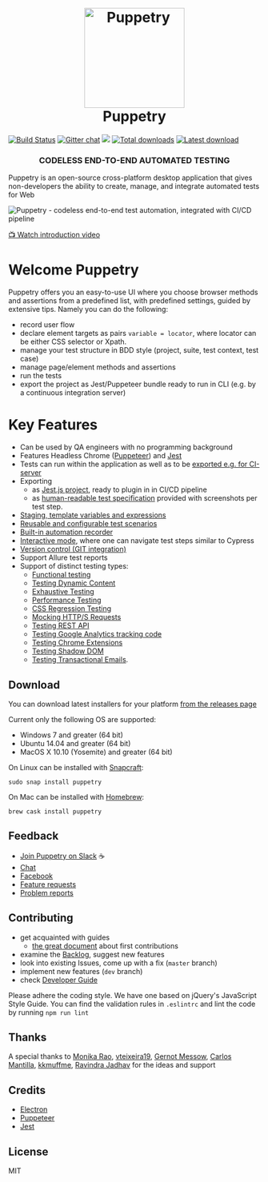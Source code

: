 <h1 align="center">
	<br>
	<img src="https://github.com/dsheiko/puppetry/raw/master/app/assets/puppetry.png" alt="Puppetry" width="200" />
	<br>
	Puppetry
	<br>
</h1>

[![Build Status](https://travis-ci.org/dsheiko/puppetry.png)](https://travis-ci.org/dsheiko/puppetry)
[![Gitter chat](https://badges.gitter.im/dsheiko/gitter.png)](https://gitter.im/dsheiko/puppetry)
[<img src="https://img.shields.io/badge/slack-puppetry.app-yellow.svg?logo=slack">](https://puppetry-app.slack.com)
[![Total downloads](https://img.shields.io/github/downloads/dsheiko/puppetry/total.svg)](https://github.com/dsheiko/puppetry/releases)
[![Latest download](https://img.shields.io/github/downloads/dsheiko/puppetry/v3.1.0/total.svg)](https://github.com/dsheiko/puppetry/releases/latest)

<h3 align="center">CODELESS END-TO-END AUTOMATED TESTING</h3>

Puppetry is an open-source cross-platform desktop application that gives non-developers the ability to create, manage, and integrate automated tests for Web

![Puppetry - codeless end-to-end test automation, integrated with CI/CD pipeline](https://github.com/dsheiko/puppetry/raw/master/docs/assets/img/puppetry-welcome.png)

[:tv: Watch introduction video](https://youtu.be/dfuNhTCRMRg  "Recording Automated Tests with Puppetry")

# Welcome Puppetry
Puppetry offers you an easy-to-use UI where you choose browser methods and assertions from a predefined list, with predefined settings, guided by extensive tips.
Namely you can do the following:
- record user flow
- declare element targets as pairs `variable = locator`, where locator can be either CSS selector or Xpath.
- manage your test structure in BDD style (project, suite, test context, test case)
- manage page/element methods and assertions
- run the tests
- export the project as Jest/Puppeteer bundle ready to run in CLI (e.g. by a continuous integration server)

# Key Features

- Can be used by QA engineers with no programming background
- Features Headless Chrome ([Puppeteer](https://pptr.dev)) and [Jest](https://jestjs.io/)
- Tests can run within the application as well as to be [exported e.g. for CI-server](https://docs.puppetry.app/exporting-tests-for-ci)
- Exporting
  - as [Jest.js project](https://docs.puppetry.app/export/exporting-tests-for-ci), ready to plugin in in CI/CD pipeline
  - as [human-readable test specification](https://docs.puppetry.app/export/export-as-test-specification) provided with screenshots per test step.
- [Staging, template variables and expressions](https://docs.puppetry.app/template)
- [Reusable and configurable test scenarios](https://docs.puppetry.app/snippets)
- [Built-in automation recorder](https://docs.puppetry.app/suite#recording-suite-showcase)
- [Interactive mode](https://docs.puppetry.app/running-tests/interactive-mode), where one can navigate test steps similar to Cypress
- [Version control (GIT integration)](https://docs.puppetry.app/version-control)
- Support Allure test reports
- Support of distinct testing types:
  - [Functional testing](https://docs.puppetry.app/getting-started)
  - [Testing Dynamic Content](https://docs.puppetry.app/testing-techniques/testing-dynamic-content)
  - [Exhaustive Testing](https://docs.puppetry.app/testing-techniques/exhaustive-testing)
  - [Performance Testing](https://docs.puppetry.app/testing-techniques/performance-testing)
  - [CSS Regression Testing](https://docs.puppetry.app/testing-techniques/css-regression-testing)
  - [Mocking HTTP/S Requests](https://docs.puppetry.app/testing-techniques/mocking-http-s-requests)
  - [Testing REST API](https://docs.puppetry.app/testing-techniques/testing-rest-api)
  - [Testing Google Analytics tracking code](https://docs.puppetry.app/testing-techniques/testing-google-analytics-tracking-code)
  - [Testing Chrome Extensions](https://docs.puppetry.app/testing-techniques/testing-chrome-extensions)
  - [Testing Shadow DOM](https://docs.puppetry.app/testing-techniques/testing-shadow-dom)
  - [Testing Transactional Emails](https://docs.puppetry.app/testing-techniques/testing-emails).


## Download

You can download latest installers for your platform [from the releases page](https://github.com/dsheiko/puppetry/releases)

Current only the following OS are supported:

-   Windows 7 and greater (64 bit)
-   Ubuntu 14.04 and greater (64 bit)
-   MacOS X 10.10 (Yosemite) and greater (64 bit)

On Linux can be installed with [Snapcraft](https://snapcraft.io/docs/installing-snapd):
```
sudo snap install puppetry
```

On Mac can be installed with [Homebrew](https://brew.sh/):
```
brew cask install puppetry
```

## Feedback

- [Join Puppetry on Slack](http://puppetry.dsheiko.com) :coffee:
- [Chat](https://gitter.im/dsheiko/puppetry)
- [Facebook](https://www.facebook.com/pg/puppetry.testing/)
- [Feature requests](https://github.com/dsheiko/puppetry/issues)
- [Problem reports](https://github.com/dsheiko/puppetry/issues)

## Contributing

- get acquainted with guides
  - [the great document](https://github.com/firstcontributions/first-contributions) about first contributions
- examine the [Backlog](https://github.com/dsheiko/puppetry/projects), suggest new features
- look into existing Issues, come up with a fix (`master` branch)
- implement new features (`dev` branch)
- check [Developer Guide](https://github.com/dsheiko/puppetry/wiki/)

Please adhere the coding style. We have one based on jQuery's JavaScript Style Guide. You can find the validation rules in `.eslintrc`
and lint the code by running `npm run lint`


## Thanks

A special thanks to
[Monika Rao](https://github.com/monika-12),
[vteixeira19](https://github.com/vteixeira19),
[Gernot Messow](https://github.com/uvexgmessow),
[Carlos Mantilla](https://github.com/ceoaliongroo),
[kkmuffme](https://github.com/kkmuffme),
[Ravindra Jadhav](https://github.com/jadhavravindra)
for the ideas and support

## Credits

-   [Electron](http://electronjs.org/)
-   [Puppeteer](https://pptr.dev)
-   [Jest](https://jestjs.io/)

## License

MIT
